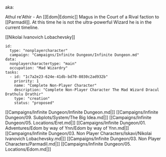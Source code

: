 aka:

Athul re'Athir - An [[Edom|Edomic]] Magus in the Court of a Rival faction to [[Parmadil]]. At this time he is not the ultra-powerful Wizard he is in the current timeline.

[[Nikolai Ivanovich Lobachevsky]]



```RpgManager4
id: 
  type: "nonplayercharacter"
  campaign: "Campaigns/Infinite Dungeon/Infinite Dungeon.md"
data: 
  nonplayercharactertype: "main"
  occupation: "Mad Wizardry"
tasks: 
  - id: "1c7a2e23-624e-41db-bd70-8030c2ad932b"
    priority: 1
    name: "Complete Non-Player Character"
    description: "Complete Non-Player Character The Mad Wizard Dracul Drathulu Drathir"
    type: "creation"
    status: "proposed"
```


[[Campaigns/Infinite Dungeon/Infinite Dungeon.md|]]
[[Campaigns/Infinite Dungeon/09. Subplots/System/The Big Idea.md|]]
[[Campaigns/Infinite Dungeon/05. Locations/Eret.md|]]
[[Campaigns/Infinite Dungeon/01. Adventures/Edom by way of Ynn/Edom by way of Ynn.md|]]
[[Campaigns/Infinite Dungeon/03. Non Player Characters/Iskavi/Nikolai Ivanovich Lobachevsky.md|]]
[[Campaigns/Infinite Dungeon/03. Non Player Characters/Parmadil.md|]]
[[Campaigns/Infinite Dungeon/05. Locations/Edom.md|]]